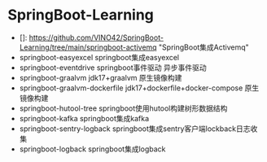 # SpringBoot-Learning

* []: https://github.com/VINO42/SpringBoot-Learning/tree/main/springboot-activemq	"SpringBoot集成Activemq"
* springboot-easyexcel springboot集成easyexcel
* springboot-eventdrive springboot事件驱动 异步事件驱动
* springboot-graalvm jdk17+graalvm 原生镜像构建
* springboot-graalvm-dockerfile  jdk17+dockerfile+docker-compose 原生镜像构建
* springboot-hutool-tree springboot使用hutool构建树形数据结构
* springboot-kafka springboot集成kafka
* springboot-sentry-logback springboot集成sentry客户端lockback日志收集
* springboot-logback springboot集成logback
